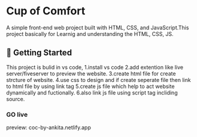 # Cup of Comfort

A simple front-end web project built with HTML, CSS, and JavaScript.This project basically for Learnig and understanding the HTML, CSS, JS.

## 🚀 Getting Started

This project is bulid in vs code,
1.install vs code
2.add extention like live server/fiveserver to preview the website.
3.create html file for create strcture of website.
4.use css to design and if create seperate file then link to html file
by using link tag
5.create js file which help to act website dynamically and fuctionally.
6.also link js file using script tag incliding source.

### GO live 
preview: coc-by-ankita.netlify.app

